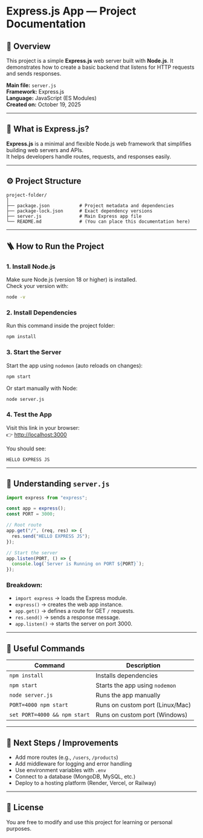 # Express.js App — Project Documentation

## 📘 Overview
This project is a simple **Express.js** web server built with **Node.js**. It demonstrates how to create a basic backend that listens for HTTP requests and sends responses.

**Main file:** `server.js`  
**Framework:** Express.js  
**Language:** JavaScript (ES Modules)  
**Created on:** October 19, 2025

---

## 🧩 What is Express.js?
**Express.js** is a minimal and flexible Node.js web framework that simplifies building web servers and APIs.  
It helps developers handle routes, requests, and responses easily.

---

## ⚙️ Project Structure
```
project-folder/
│
├── package.json           # Project metadata and dependencies
├── package-lock.json      # Exact dependency versions
├── server.js              # Main Express app file
└── README.md              # (You can place this documentation here)
```

---

## 🪜 How to Run the Project

### 1. Install Node.js
Make sure Node.js (version 18 or higher) is installed.  
Check your version with:
```bash
node -v
```

### 2. Install Dependencies
Run this command inside the project folder:
```bash
npm install
```

### 3. Start the Server
Start the app using `nodemon` (auto reloads on changes):
```bash
npm start
```
Or start manually with Node:
```bash
node server.js
```

### 4. Test the App
Visit this link in your browser:  
👉 [http://localhost:3000](http://localhost:3000)

You should see:
```
HELLO EXPRESS JS
```

---

## 🧠 Understanding `server.js`
```js
import express from "express";

const app = express();
const PORT = 3000;

// Root route
app.get("/", (req, res) => {
  res.send("HELLO EXPRESS JS");
});

// Start the server
app.listen(PORT, () => {
  console.log(`Server is Running on PORT ${PORT}`);
});
```

### Breakdown:
- `import express` → loads the Express module.
- `express()` → creates the web app instance.
- `app.get()` → defines a route for GET `/` requests.
- `res.send()` → sends a response message.
- `app.listen()` → starts the server on port 3000.

---

## 🧰 Useful Commands
| Command | Description |
|----------|--------------|
| `npm install` | Installs dependencies |
| `npm start` | Starts the app using `nodemon` |
| `node server.js` | Runs the app manually |
| `PORT=4000 npm start` | Runs on custom port (Linux/Mac) |
| `set PORT=4000 && npm start` | Runs on custom port (Windows) |

---

## 🧩 Next Steps / Improvements
- Add more routes (e.g., `/users`, `/products`)
- Add middleware for logging and error handling
- Use environment variables with `.env`
- Connect to a database (MongoDB, MySQL, etc.)
- Deploy to a hosting platform (Render, Vercel, or Railway)

---

## 📄 License
You are free to modify and use this project for learning or personal purposes.

